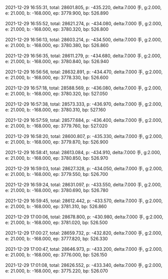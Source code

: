 2021-12-29 16:55:31, total: 28601.805, p: -435.220, delta:7.000 手, g:2.000, e: 21.000, b: -168.000, ep: 3779.900, bp: 526.890

2021-12-29 16:55:52, total: 28621.274, p: -434.080, delta:7.000 手, g:2.000, e: 21.000, b: -168.000, ep: 3780.320, bp: 526.800

2021-12-29 16:56:13, total: 28603.214, p: -434.500, delta:7.000 手, g:2.000, e: 21.000, b: -168.000, ep: 3780.380, bp: 526.860

2021-12-29 16:56:35, total: 28611.279, p: -434.680, delta:7.000 手, g:2.000, e: 21.000, b: -168.000, ep: 3780.840, bp: 526.940

2021-12-29 16:56:56, total: 28632.891, p: -434.470, delta:7.000 手, g:2.000, e: 21.000, b: -168.000, ep: 3778.330, bp: 526.600

2021-12-29 16:57:18, total: 28588.569, p: -436.080, delta:7.000 手, g:2.000, e: 21.000, b: -168.000, ep: 3780.320, bp: 527.050

2021-12-29 16:57:38, total: 28573.333, p: -436.970, delta:7.000 手, g:2.000, e: 21.000, b: -168.000, ep: 3780.310, bp: 527.160

2021-12-29 16:57:59, total: 28577.684, p: -436.400, delta:7.000 手, g:2.000, e: 21.000, b: -168.000, ep: 3779.760, bp: 527.020

2021-12-29 16:58:20, total: 28600.807, p: -435.330, delta:7.000 手, g:2.000, e: 21.000, b: -168.000, ep: 3779.870, bp: 526.900

2021-12-29 16:58:41, total: 28613.084, p: -434.910, delta:7.000 手, g:2.000, e: 21.000, b: -168.000, ep: 3780.850, bp: 526.970

2021-12-29 16:59:03, total: 28627.328, p: -434.050, delta:7.000 手, g:2.000, e: 21.000, b: -168.000, ep: 3779.550, bp: 526.700

2021-12-29 16:59:24, total: 28631.097, p: -433.550, delta:7.000 手, g:2.000, e: 21.000, b: -168.000, ep: 3780.690, bp: 526.780

2021-12-29 16:59:45, total: 28612.442, p: -433.570, delta:7.000 手, g:2.000, e: 21.000, b: -168.000, ep: 3781.310, bp: 526.860

2021-12-29 17:00:06, total: 28678.800, p: -430.980, delta:7.000 手, g:2.000, e: 21.000, b: -168.000, ep: 3781.020, bp: 526.500

2021-12-29 17:00:27, total: 28659.732, p: -432.820, delta:7.000 手, g:2.000, e: 21.000, b: -168.000, ep: 3777.820, bp: 526.330

2021-12-29 17:00:47, total: 28646.973, p: -433.200, delta:7.000 手, g:2.000, e: 21.000, b: -168.000, ep: 3776.000, bp: 526.150

2021-12-29 17:01:08, total: 28626.552, p: -433.340, delta:7.000 手, g:2.000, e: 21.000, b: -168.000, ep: 3775.220, bp: 526.070